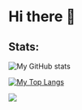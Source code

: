 # Hi there 👋

## Stats:

![My GitHub stats](https://github-readme-stats.vercel.app/api?username=sunilsch&show_icons=true&theme=synthwave)

[![My Top Langs](https://github-readme-stats.vercel.app/api/top-langs/?username=sunilsch&hide=batchfile&theme=synthwave&layout=compact)](https://github-readme-stats.vercel.app/api/top-langs/?username=sunilsch&hide=batchfile&theme=synthwave&layout=compact)

![](https://komarev.com/ghpvc/?username=sunilsch&color=green)
